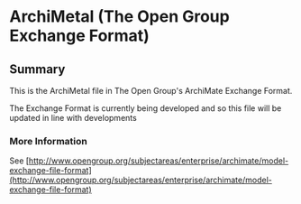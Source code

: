 # ArchiMetal (The Open Group Exchange Format)

## Summary

This is the ArchiMetal file in The Open Group's ArchiMate Exchange Format.

The Exchange Format is currently being developed and so this file will be updated in line with developments

### More Information
See [http://www.opengroup.org/subjectareas/enterprise/archimate/model-exchange-file-format](http://www.opengroup.org/subjectareas/enterprise/archimate/model-exchange-file-format)